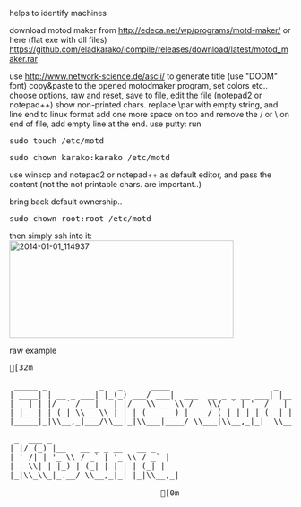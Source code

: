 <!--more-->
helps to identify machines

download motod maker from <a href="http://edeca.net/wp/programs/motd-maker/">http://edeca.net/wp/programs/motd-maker/</a>
or here (flat exe with dll files)
<a href="https://github.com/eladkarako/icompile/releases/download/latest/motod_maker.rar">https://github.com/eladkarako/icompile/releases/download/latest/motod_maker.rar</a>


use <a href=" http://www.network-science.de/ascii">http://www.network-science.de/ascii/</a> to generate title (use "DOOM" font)
copy&paste to the opened motodmaker program, set colors etc..
choose options, raw and reset, save to file, edit the file (notepad2 or notepad++) show non-printed chars. replace \\par with empty string, and line end to linux format add one more space on top and remove the / or \\ on end of file, add empty line at the end.
use putty:
run 
<pre>
sudo touch /etc/motd
</pre>

<pre>
sudo chown karako:karako /etc/motd
</pre>

use winscp and notepad2 or notepad++ as default editor,
and pass the content (not the not printable chars. are important..)


bring back default ownership..
<pre>
sudo chown root:root /etc/motd
</pre>


then simply ssh into it:
<img src="https://icompile.eladkarako.com/_uploads/2014/01/2014-01-01_114937.jpg" alt="2014-01-01_114937" width="400" height="174"/>

raw example
<pre>
[32m
                                                                      
 _____ _           _   _      ____                      _             
| ____| | __ _ ___| |_(_) ___/ ___|  ___  __ _ _ __ ___| |__      _   
|  _| | |/ _` / __| __| |/ __\\___ \\ / _ \\/ _` | '__/ __| '_ \\   _| |_ 
| |___| | (_| \\__ \\ |_| | (__ ___) |  __/ (_| | | | (__| | | | |_   _|
|_____|_|\\__,_|___/\\__|_|\\___|____/ \\___|\\__,_|_|  \\___|_| |_|   |_|  
                                                                      
 _  ___ _                                                             
| |/ (_) |__   __ _ _ __   __ _                                       
| ' /| | '_ \\ / _` | '_ \\ / _` |                                      
| . \\| | |_) | (_| | | | | (_| |                                      
|_|\\_\\_|_.__/ \\__,_|_| |_|\\__,_|                                      
                                                                      
                                [0m

</pre>